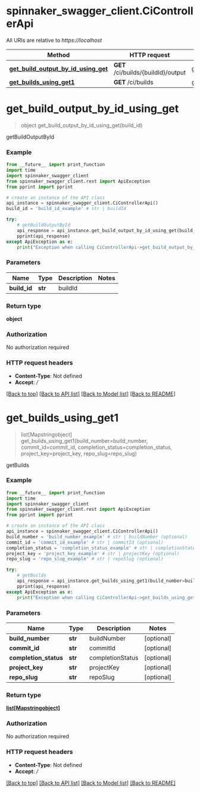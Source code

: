 # spinnaker_swagger_client.CiControllerApi

All URIs are relative to *https://localhost*

Method | HTTP request | Description
------------- | ------------- | -------------
[**get_build_output_by_id_using_get**](CiControllerApi.md#get_build_output_by_id_using_get) | **GET** /ci/builds/{buildId}/output | getBuildOutputById
[**get_builds_using_get1**](CiControllerApi.md#get_builds_using_get1) | **GET** /ci/builds | getBuilds


# **get_build_output_by_id_using_get**
> object get_build_output_by_id_using_get(build_id)

getBuildOutputById

### Example
```python
from __future__ import print_function
import time
import spinnaker_swagger_client
from spinnaker_swagger_client.rest import ApiException
from pprint import pprint

# create an instance of the API class
api_instance = spinnaker_swagger_client.CiControllerApi()
build_id = 'build_id_example' # str | buildId

try:
    # getBuildOutputById
    api_response = api_instance.get_build_output_by_id_using_get(build_id)
    pprint(api_response)
except ApiException as e:
    print("Exception when calling CiControllerApi->get_build_output_by_id_using_get: %s\n" % e)
```

### Parameters

Name | Type | Description  | Notes
------------- | ------------- | ------------- | -------------
 **build_id** | **str**| buildId | 

### Return type

**object**

### Authorization

No authorization required

### HTTP request headers

 - **Content-Type**: Not defined
 - **Accept**: */*

[[Back to top]](#) [[Back to API list]](../README.md#documentation-for-api-endpoints) [[Back to Model list]](../README.md#documentation-for-models) [[Back to README]](../README.md)

# **get_builds_using_get1**
> list[Mapstringobject] get_builds_using_get1(build_number=build_number, commit_id=commit_id, completion_status=completion_status, project_key=project_key, repo_slug=repo_slug)

getBuilds

### Example
```python
from __future__ import print_function
import time
import spinnaker_swagger_client
from spinnaker_swagger_client.rest import ApiException
from pprint import pprint

# create an instance of the API class
api_instance = spinnaker_swagger_client.CiControllerApi()
build_number = 'build_number_example' # str | buildNumber (optional)
commit_id = 'commit_id_example' # str | commitId (optional)
completion_status = 'completion_status_example' # str | completionStatus (optional)
project_key = 'project_key_example' # str | projectKey (optional)
repo_slug = 'repo_slug_example' # str | repoSlug (optional)

try:
    # getBuilds
    api_response = api_instance.get_builds_using_get1(build_number=build_number, commit_id=commit_id, completion_status=completion_status, project_key=project_key, repo_slug=repo_slug)
    pprint(api_response)
except ApiException as e:
    print("Exception when calling CiControllerApi->get_builds_using_get1: %s\n" % e)
```

### Parameters

Name | Type | Description  | Notes
------------- | ------------- | ------------- | -------------
 **build_number** | **str**| buildNumber | [optional] 
 **commit_id** | **str**| commitId | [optional] 
 **completion_status** | **str**| completionStatus | [optional] 
 **project_key** | **str**| projectKey | [optional] 
 **repo_slug** | **str**| repoSlug | [optional] 

### Return type

[**list[Mapstringobject]**](Mapstringobject.md)

### Authorization

No authorization required

### HTTP request headers

 - **Content-Type**: Not defined
 - **Accept**: */*

[[Back to top]](#) [[Back to API list]](../README.md#documentation-for-api-endpoints) [[Back to Model list]](../README.md#documentation-for-models) [[Back to README]](../README.md)

